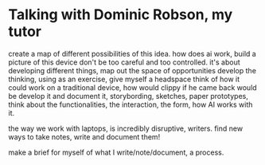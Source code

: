 # Talking with Dominic Robson, my tutor


create a map of different possibilities of this idea.
how does ai work, build a picture of this device
don't be too careful and too controlled.
it's about developing different things, map out the space of opportunities
develop the thinking, using as an exercise, give myself a headspace
think of how it could work on a traditional device, how would clippy if he came back would be
develop it and document it, storybording, sketches, paper prototypes,
think about the functionalities, the interaction, the form, how AI works with it.

the way we work with laptops, is incredibly disruptive, writers.
find new ways to take notes, write and document them!

make a brief for myself of what I write/note/document, a process.